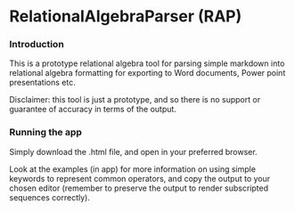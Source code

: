 # RelationalAlgebraParser (RAP)

### Introduction
This is a prototype relational algebra tool for parsing simple markdown into relational algebra formatting for exporting to Word documents, Power point presentations etc.

Disclaimer: this tool is just a prototype, and so there is no support or guarantee of accuracy in terms of the output.

### Running the app
Simply download the .html file, and open in your preferred browser. 

Look at the examples (in app) for more information on using simple keywords to represent common operators, and copy the output to your chosen editor (remember to preserve the output to render subscripted sequences correctly).


